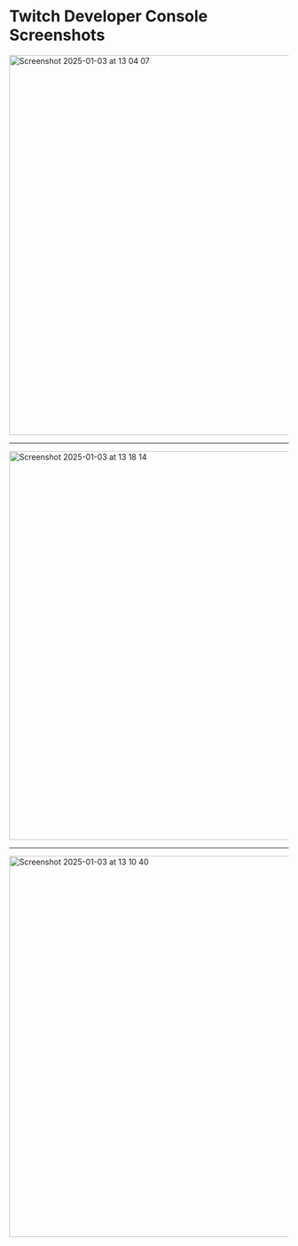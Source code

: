# Twitch Developer Console Screenshots
<img width="685" alt="Screenshot 2025-01-03 at 13 04 07" src="https://github.com/user-attachments/assets/cc221a54-6c5b-4a5d-93ac-844ae8d2a464" />

---
<img width="701" alt="Screenshot 2025-01-03 at 13 18 14" src="https://github.com/user-attachments/assets/de4de6d2-73bd-4283-8676-8d36a909da09" />

---
<img width="687" alt="Screenshot 2025-01-03 at 13 10 40" src="https://github.com/user-attachments/assets/6016d84f-305a-4bdc-bbfd-37a2b3eac8ae" />
